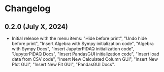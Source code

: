 # Changelog

<!-- <START NEW CHANGELOG ENTRY> -->
## 0.2.0 (July X, 2024)
* Initial release with the menu items: "Hide before print", "Undo hide before 
  print", "Insert 
  Algebra with Sympy initialization code", "Algebra with Sympy Docs", "Insert 
  JupyterPiDAQ initialization code", "JupyterPiDAQ Docs", "Insert PandasGUI 
  initialization code", "Insert load data from CSV code", "Insert New 
  Calculated 
  Column GUI", 
  "Insert New Plot 
  GUI", "Insert New Fit GUI", "PandasGUI Docs".
<!-- <END NEW CHANGELOG ENTRY> -->

